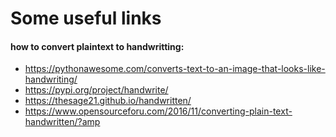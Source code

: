 # Some useful links

#### how to convert plaintext to handwritting:
- https://pythonawesome.com/converts-text-to-an-image-that-looks-like-handwriting/
- https://pypi.org/project/handwrite/
- https://thesage21.github.io/handwritten/
- https://www.opensourceforu.com/2016/11/converting-plain-text-handwritten/?amp


